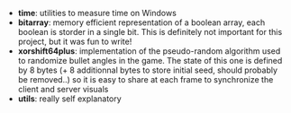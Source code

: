 - **time**: utilities to measure time on Windows
- **bitarray**:
  memory efficient representation of a boolean array, each boolean is storder in a single bit. This is definitely not important for this project, but it was fun to write!
- **xorshift64plus**:
  implementation of the pseudo-random algorithm used to randomize bullet angles in the game. The state of this one is defined by 8 bytes (+ 8 additionnal bytes to store initial seed, should probably be removed..) so it is easy to share at each frame to synchronize the client and server visuals
- **utils**:
  really self explanatory

